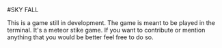 #SKY FALL


This is a game still in development. The game is meant to be played in the terminal. It's a meteor stike game. If you want to contribute or mention anything that you would be better feel free to do so.


